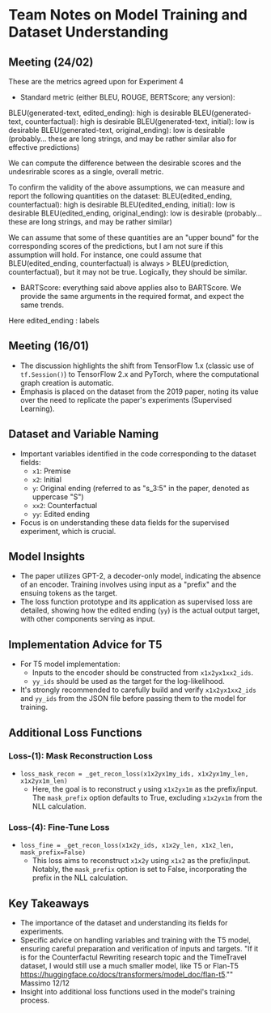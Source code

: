 # Team Notes on Model Training and Dataset Understanding

## Meeting (24/02)
These are the metrics agreed upon for Experiment 4

- Standard metric (either BLEU, ROUGE, BERTScore; any version):

BLEU(generated-text, edited_ending): high is desirable 
BLEU(generated-text, counterfactual): high is desirable
BLEU(generated-text, initial): low is desirable
BLEU(generated-text, original_ending): low is desirable (probably... these are long strings, and may be rather similar also for effective predictions)

We can compute the difference between the desirable scores and the undesrirable scores as a single, overall metric.

To confirm the validity of the above assumptions, we can measure and report the following quantities on the dataset:
BLEU(edited_ending, counterfactual): high is desirable
BLEU(edited_ending, initial): low is desirable
BLEU(edited_ending, original_ending): low is desirable (probably... these are long strings, and may be rather similar)

We can assume that some of these quantities are an "upper bound" for the corresponding scores of the predictions, but I am not sure if this assumption will hold.
For instance, one could assume that BLEU(edited_ending, counterfactual) is always > BLEU(prediction, counterfactual), but it may not be true. Logically, they should be similar.

- BARTScore:
everything said above applies also to BARTScore. We provide the same arguments in the required format, and expect the same trends.

Here 
edited_ending : labels 

## Meeting (16/01)
- The discussion highlights the shift from TensorFlow 1.x (classic use of `tf.Session()`) to TensorFlow 2.x and PyTorch, where the computational graph creation is automatic.
- Emphasis is placed on the dataset from the 2019 paper, noting its value over the need to replicate the paper's experiments (Supervised Learning).

## Dataset and Variable Naming
- Important variables identified in the code corresponding to the dataset fields:
  - `x1`: Premise
  - `x2`: Initial
  - `y`: Original ending (referred to as "s_3:5" in the paper, denoted as uppercase "S")
  - `xx2`: Counterfactual
  - `yy`: Edited ending
- Focus is on understanding these data fields for the supervised experiment, which is crucial.

## Model Insights
- The paper utilizes GPT-2, a decoder-only model, indicating the absence of an encoder. Training involves using input as a "prefix" and the ensuing tokens as the target.
- The loss function prototype and its application as supervised loss are detailed, showing how the edited ending (`yy`) is the actual output target, with other components serving as input.

## Implementation Advice for T5
- For T5 model implementation:
  - Inputs to the encoder should be constructed from `x1x2yx1xx2_ids`.
  - `yy_ids` should be used as the target for the log-likelihood.
- It's strongly recommended to carefully build and verify `x1x2yx1xx2_ids` and `yy_ids` from the JSON file before passing them to the model for training.

## Additional Loss Functions
### Loss-(1): Mask Reconstruction Loss
- `loss_mask_recon = _get_recon_loss(x1x2yx1my_ids, x1x2yx1my_len, x1x2yx1m_len)`
  - Here, the goal is to reconstruct `y` using `x1x2yx1m` as the prefix/input. The `mask_prefix` option defaults to True, excluding `x1x2yx1m` from the NLL calculation.

### Loss-(4): Fine-Tune Loss
- `loss_fine = _get_recon_loss(x1x2y_ids, x1x2y_len, x1x2_len, mask_prefix=False)`
  - This loss aims to reconstruct `x1x2y` using `x1x2` as the prefix/input. Notably, the `mask_prefix` option is set to False, incorporating the prefix in the NLL calculation.

## Key Takeaways
- The importance of the dataset and understanding its fields for experiments.
- Specific advice on handling variables and training with the T5 model, ensuring careful preparation and verification of inputs and targets.
"If it is for the Counterfactul Rewriting research topic and the TimeTravel dataset, I would still use a much smaller model, like T5 or Flan-T5 https://huggingface.co/docs/transformers/model_doc/flan-t5."" Massimo 12/12
- Insight into additional loss functions used in the model's training process.
